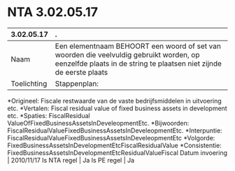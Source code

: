 # NTA 3.02.05.17

 3.02.05.17 | . 
 :--- | :--- 
 Naam | Een elementnaam BEHOORT een woord of set van woorden die veelvuldig gebruikt worden, op eenzelfde plaats in de string te plaatsen niet zijnde de eerste plaats 
 Toelichting | Stappenplan:

*Origineel: Fiscale restwaarde van de vaste bedrijfsmiddelen in uitvoering etc. 
*Vertalen: Fiscal residual value of fixed business assets in development etc.
*Spaties: FiscalResidual ValueOfFixedBusinessAssetsInDeveleopmentEtc.
*Bijwoorden: FiscalResidualValueFixedBusinessAssetsInDeveleopmentEtc.
*Interpuntie: FiscalResidualValueFixedBusinessAssetsInDeveleopmentEtc
*Volgorde: FixedBusinessAssetsInDevelopmentEtcFiscalResidualValue
*Consistentie: FixedBusinessAssetsInDevelopmentEtcResidualValueFiscal 
 Datum invoering | 2010/11/17 
 Is NTA regel | Ja 
 Is PE regel | Ja 
